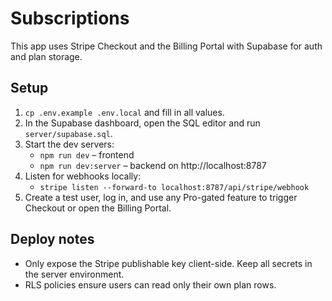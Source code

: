 # Subscriptions

This app uses Stripe Checkout and the Billing Portal with Supabase for auth and
plan storage.

## Setup

1. `cp .env.example .env.local` and fill in all values.
2. In the Supabase dashboard, open the SQL editor and run `server/supabase.sql`.
3. Start the dev servers:
   - `npm run dev` – frontend
   - `npm run dev:server` – backend on http://localhost:8787
4. Listen for webhooks locally:
   - `stripe listen --forward-to localhost:8787/api/stripe/webhook`
5. Create a test user, log in, and use any Pro-gated feature to trigger
   Checkout or open the Billing Portal.

## Deploy notes

- Only expose the Stripe publishable key client-side. Keep all secrets in the
  server environment.
- RLS policies ensure users can read only their own plan rows.
